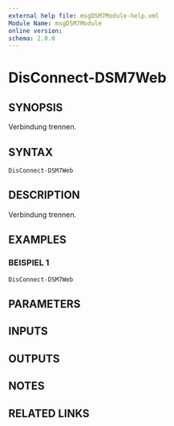 ```yaml
---
external help file: msgDSM7Module-help.xml
Module Name: msgDSM7Module
online version:
schema: 2.0.0
---
```


# DisConnect-DSM7Web

## SYNOPSIS
Verbindung trennen.

## SYNTAX

```
DisConnect-DSM7Web
```

## DESCRIPTION
Verbindung trennen.

## EXAMPLES

### BEISPIEL 1
```
DisConnect-DSM7Web
```

## PARAMETERS

## INPUTS

## OUTPUTS

## NOTES

## RELATED LINKS
